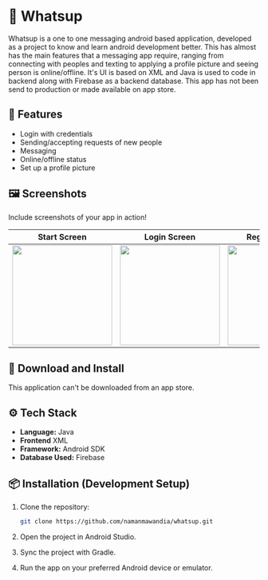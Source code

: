 # 📱 Whatsup 

Whatsup is a one to one messaging android based application, developed as a project to know and learn android development better. This has almost has the main features that a messaging app require, ranging from connecting with peoples and texting to applying a profile picture and seeing person is online/offline. It's UI is based on XML and Java is used to code in backend along with Firebase as a backend database. This app has not been send to production or made available on app store.

## 🚀 Features

- Login with credentials
- Sending/accepting requests of new people
- Messaging
- Online/offline status
- Set up a profile picture

## 🖼️ Screenshots

Include screenshots of your app in action!

| Start Screen | Login Screen | Register Screen |
| ------------ | ------------ | ------------ |
| <img src="https://github.com/user-attachments/assets/06140ab7-98cd-4c13-bce8-4bbcf0ea7dd6" width="200">| <img src="https://github.com/user-attachments/assets/330584a5-2815-4307-b9f1-8978b4c3e780" width="200"> | <img src="https://github.com/user-attachments/assets/880c80ad-c5bd-4620-9f9d-8e08b6db907e" width="200"> |

## 📱 Download and Install

This application can't be downloaded from an app store.

## ⚙️ Tech Stack

- **Language:** Java
- **Frontend** XML
- **Framework:** Android SDK
- **Database Used:** Firebase
  

## 📦 Installation (Development Setup)

1. Clone the repository:

   ```bash
   git clone https://github.com/namanmawandia/whatsup.git
2. Open the project in Android Studio.
3. Sync the project with Gradle.
4. Run the app on your preferred Android device or emulator.

